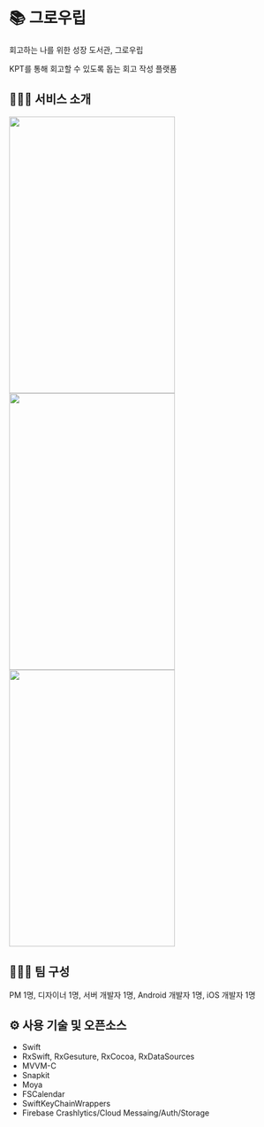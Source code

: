 # 📚 그로우립
회고하는 나를 위한 성장 도서관, 그로우립

KPT를 통해 회고할 수 있도록 돕는 회고 작성 플랫폼

## 💁🏻‍♀️ 서비스 소개
<img src="https://user-images.githubusercontent.com/37764504/222979073-91e2f8a2-4ed7-496d-b1a0-aea5cb9e3ebd.png" width="300" height="500"/> <img src="https://user-images.githubusercontent.com/37764504/222979077-811e8bec-d8c5-441b-b6a7-0f214ce2034c.png" width="300" height="500"/>
<img src="https://user-images.githubusercontent.com/37764504/222979081-d8683f8d-046f-45f0-b4ae-9b0682896dc7.png" width="300" height="500"/>

## 👩🏻‍💻 팀 구성

PM 1명, 디자이너 1명, 서버 개발자 1명, Android 개발자 1명, iOS 개발자 1명

## ⚙️ 사용 기술 및 오픈소스

- Swift
- RxSwift, RxGesuture, RxCocoa, RxDataSources
- MVVM-C
- Snapkit
- Moya
- FSCalendar
- SwiftKeyChainWrappers
- Firebase Crashlytics/Cloud Messaing/Auth/Storage
